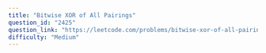 ```yaml
---
title: "Bitwise XOR of All Pairings"
question_id: "2425"
question_link: "https://leetcode.com/problems/bitwise-xor-of-all-pairings/"
difficulty: "Medium"
---
```

